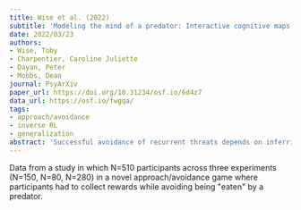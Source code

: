 ```yaml
---
title: Wise et al. (2022)
subtitle: 'Modeling the mind of a predator: Interactive cognitive maps support flexible avoidance of dynamic threats'
date: 2022/03/23
authors:
- Wise, Toby
- Charpentier, Caroline Juliette
- Dayan, Peter
- Mobbs, Dean
journal: PsyArXiv
paper_url: https://doi.org/10.31234/osf.io/6d4z7
data_url: https://osf.io/fwgqa/
tags:
- approach/avoidance
- inverse RL
- generalization
abstract: 'Successful avoidance of recurrent threats depends on inferring threatening agents’ preferences and predicting their movement patterns accordingly. However, it remains largely unknown how the human brain achieves this, despite the fact that many natural threats are posed by complex, dynamic agents that act according to their own goals. Here, we propose that humans exploit an interactive cognitive map of the social environment to infer threatening agents’ preferences and also to simulate their future behavior, providing for flexible, generalizable avoidance strategies. We tested this proposal across three preregistered experiments (total n=510) using a task in which participants collected rewards while avoiding one of several possible virtual threatening agents. A novel, model-based, hypothesis-testing inverse reinforcement learning computational model best explained participants’ inferences about threatening agents’ latent preferences, with participants using this inferred knowledge to enact generalizable, model-based avoidance strategies across different environments. Using tree-search planning models, we found that participants’ behavior was best explained by a planning algorithm that incorporated simulations of the threat’s goal-directed behavior, and that prior expectations about the threat’s predictability were linked to individual differences in avoidance. Together, our results indicate that humans use a cognitive map to determine threatening agents’ preferences, in turn facilitating generalized predictions of the threatening agent’s behavior and enabling flexible and effective avoidance.'
---
```


Data from a study in which N=510 participants across three experiments (N=150, N=80, N=280) in a novel approach/avoidance game where participants had to collect rewards while avoiding being "eaten" by a predator.
